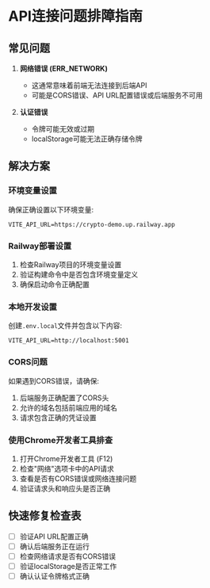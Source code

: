 # API连接问题排障指南

## 常见问题

1. **网络错误 (ERR_NETWORK)**
   - 这通常意味着前端无法连接到后端API
   - 可能是CORS错误、API URL配置错误或后端服务不可用

2. **认证错误**
   - 令牌可能无效或过期
   - localStorage可能无法正确存储令牌

## 解决方案

### 环境变量设置

确保正确设置以下环境变量:

```
VITE_API_URL=https://crypto-demo.up.railway.app
```

### Railway部署设置

1. 检查Railway项目的环境变量设置
2. 验证构建命令中是否包含环境变量定义
3. 确保启动命令正确配置

### 本地开发设置

创建`.env.local`文件并包含以下内容:

```
VITE_API_URL=http://localhost:5001
```

### CORS问题

如果遇到CORS错误，请确保:

1. 后端服务正确配置了CORS头
2. 允许的域名包括前端应用的域名
3. 请求包含正确的凭证设置

### 使用Chrome开发者工具排查

1. 打开Chrome开发者工具 (F12)
2. 检查"网络"选项卡中的API请求
3. 查看是否有CORS错误或网络连接问题
4. 验证请求头和响应头是否正确

## 快速修复检查表

- [ ] 验证API URL配置正确
- [ ] 确认后端服务正在运行
- [ ] 检查网络请求是否有CORS错误
- [ ] 验证localStorage是否正常工作
- [ ] 确认认证令牌格式正确 